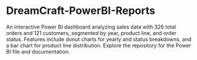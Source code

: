 # DreamCraft-PowerBI-Reports
An interactive Power BI dashboard analyzing sales data with 326 total orders and 121 customers, segmented by year, product line, and order status. Features include donut charts for yearly and status breakdowns, and a bar chart for product line distribution. Explore the repository for the Power BI file and documentation.
